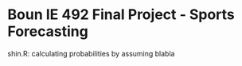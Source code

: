 # Boun IE 492 Final Project - Sports Forecasting

shin.R: calculating probabilities by assuming blabla
